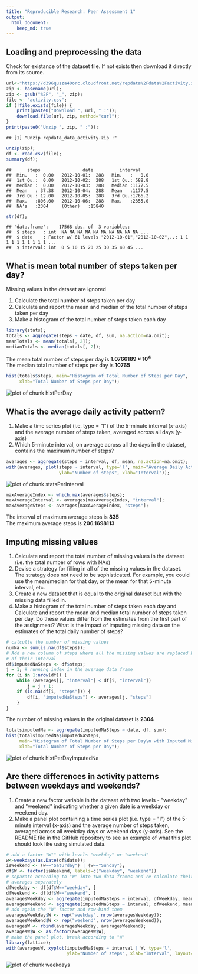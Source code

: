 ```yaml
---
title: "Reproducible Research: Peer Assessment 1"
output: 
  html_document:
    keep_md: true
---
```



## Loading and preprocessing the data
Check for existance of the dataset file.
If not exists then download it directly from its source.

```r
url<-"https://d396qusza40orc.cloudfront.net/repdata%2Fdata%2Factivity.zip";
zip <- basename(url);
zip <- gsub("%2F", "_", zip);
file <- "activity.csv";
if (!file.exists(file)) {
    print(paste0("Download ", url, " :"));
    download.file(url, zip, method="curl");
}
print(paste0("Unzip ", zip, " :"));
```

```
## [1] "Unzip repdata_data_activity.zip :"
```

```r
unzip(zip);
df <- read.csv(file);
summary(df);
```

```
##      steps                date          interval     
##  Min.   :  0.00   2012-10-01:  288   Min.   :   0.0  
##  1st Qu.:  0.00   2012-10-02:  288   1st Qu.: 588.8  
##  Median :  0.00   2012-10-03:  288   Median :1177.5  
##  Mean   : 37.38   2012-10-04:  288   Mean   :1177.5  
##  3rd Qu.: 12.00   2012-10-05:  288   3rd Qu.:1766.2  
##  Max.   :806.00   2012-10-06:  288   Max.   :2355.0  
##  NA's   :2304     (Other)   :15840
```

```r
str(df);
```

```
## 'data.frame':	17568 obs. of  3 variables:
##  $ steps   : int  NA NA NA NA NA NA NA NA NA NA ...
##  $ date    : Factor w/ 61 levels "2012-10-01","2012-10-02",..: 1 1 1 1 1 1 1 1 1 1 ...
##  $ interval: int  0 5 10 15 20 25 30 35 40 45 ...
```




## What is mean total number of steps taken per day?
Missing values in the dataset are ignored  
1. Calculate the total number of steps taken per day  
2. Calculate and report the mean and median of the total number of steps taken per day  
3. Make a histogram of the total number of steps taken each day  

```r
library(stats);
totals <- aggregate(steps ~ date, df, sum, na.action=na.omit);
meanTotals <- mean(totals[, 2]);
medianTotals <- median(totals[, 2]);
```
The mean total number of steps per day is **1.0766189 &times; 10<sup>4</sup>**  
The median total number of steps per day is **10765**  

```r
hist(totals$steps, main="Histogram of Total Number of Steps per Day",
     xlab="Total Number of Steps per Day");
```

![plot of chunk histPerDay](figure/histPerDay-1.png) 



## What is the average daily activity pattern?
1. Make a time series plot (i.e. type = "l") of the 5-minute interval (x-axis) and the average number of steps taken, averaged across all days (y-axis)  
2. Which 5-minute interval, on average across all the days in the dataset, contains the maximum number of steps?  

```r
averages <- aggregate(steps ~ interval, df, mean, na.action=na.omit);
with(averages, plot(steps ~ interval, type='l', main="Average Daily Activity Pattern",
                    ylab="Number of steps", xlab="Interval"));
```

![plot of chunk statsPerInterval](figure/statsPerInterval-1.png) 

```r
maxAverageIndex <- which.max(averages$steps);
maxAverageInterval <- averages[maxAverageIndex, "interval"];
maxAverageSteps <- averages[maxAverageIndex, "steps"];
```
The interval of maximum average steps is **835**  
The maximum average steps is **206.1698113**  


## Imputing missing values
1. Calculate and report the total number of missing values in the dataset (i.e. the total number of rows with NAs)  
2. Devise a strategy for filling in all of the missing values in the dataset. The strategy does not need to be sophisticated. For example, you could use the mean/median for that day, or the mean for that 5-minute interval, etc.
3. Create a new dataset that is equal to the original dataset but with the missing data filled in.  
4. Make a histogram of the total number of steps taken each day and Calculate and report the mean and median total number of steps taken per day. Do these values differ from the estimates from the first part of the assignment? What is the impact of imputing missing data on the estimates of the total daily number of steps?

```r
# calculte the number of missing values
numNa <- sum(is.na(df$steps));
# Add a new column of steps where all the missing values are replaced by average
# of their interval
df$imputedNaSteps <- df$steps;
j = 1; # running index in the average data frame
for (i in 1:nrow(df)) {
    while (averages[j, "interval"] < df[i, "interval"])
        j = j + 1;
    if (is.na(df[i, "steps"])) {
        df[i, "imputedNaSteps"] <- averages[j, "steps"]
    }
}
```
The number of missing values in the original dataset is **2304**

```r
totalsimputedNa <- aggregate(imputedNaSteps ~ date, df, sum);
hist(totalsimputedNa$imputedNaSteps,
     main="Histogram of Total Number of Steps per Day\n with Imputed Missing Values",
     xlab="Total Number of Steps per Day");
```

![plot of chunk histPerDayImputedNa](figure/histPerDayImputedNa-1.png) 


## Are there differences in activity patterns between weekdays and weekends?
1. Create a new factor variable in the dataset with two levels - "weekday" and "weekend" indicating whether a given date is a weekday or weekend day.  
2. Make a panel plot containing a time series plot (i.e. type = "l") of the 5-minute interval (x-axis) and the average number of steps taken, averaged across all weekday days or weekend days (y-axis). See the README file in the GitHub repository to see an example of what this plot should look like using simulated data.  

```r
# add a factor "W"" with levels "weekday" or "weekend"
w<-weekdays(as.Date(df$date));
isWeekend <- (w=="Saturday") | (w=="Sunday");
df$W <- factor(isWeekend, labels=c("weekday", "weekend"))
# separate according to "W" into two data frames and re-calculate their
# averages separately 
dfWeekday <- df[df$W=="weekday", ]
dfWeekend <- df[df$W=="weekend", ]
averagesWeekday <- aggregate(imputedNaSteps ~ interval, dfWeekday, mean);
averagesWeekend <- aggregate(imputedNaSteps ~ interval, dfWeekend, mean);
# add again the "W" factor and row-bind them
averagesWeekday$W <- rep("weekday", nrow(averagesWeekday));
averagesWeekend$W <- rep("weekend", nrow(averagesWeekend));
averagesW <- rbind(averagesWeekday, averagesWeekend);
averagesW$W <- as.factor(averagesW$W);
# make the panel plot, break according to "W"
library(lattice);
with(averagesW, xyplot(imputedNaSteps ~ interval | W, type='l',
                       ylab="Number of steps", xlab="Interval", layout=c(1,2)));
```

![plot of chunk weekdays](figure/weekdays-1.png) 
